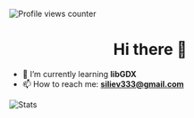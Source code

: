 ![Profile views counter](https://komarev.com/ghpvc/?username=stilian-iliev&&style=flat-square)
<h1 align="center">Hi there 👋</h1>

<!-- - 🔭 I’m currently looking for new opportunities -->
- 🌱 I’m currently learning **libGDX**
- 📫 How to reach me: **siliev333@gmail.com**


![Stats](https://github-readme-stats.vercel.app/api/top-langs?username=stilian-iliev&show_icons=true&locale=en&layout=compact&theme=dark&exclude_repo=Softuni&hide=css,html,procfile)
<!--
**stilian-iliev/stilian-iliev** is a ✨ _special_ ✨ repository because its `README.md` (this file) appears on your GitHub profile.

Here are some ideas to get you started:

- 🔭 I’m currently working on ...
- 🌱 I’m currently learning ...
- 👯 I’m looking to collaborate on ...
- 🤔 I’m looking for help with ...
- 💬 Ask me about ...
- 📫 How to reach me: ...
- 😄 Pronouns: ...
- ⚡ Fun fact: ...
-->
